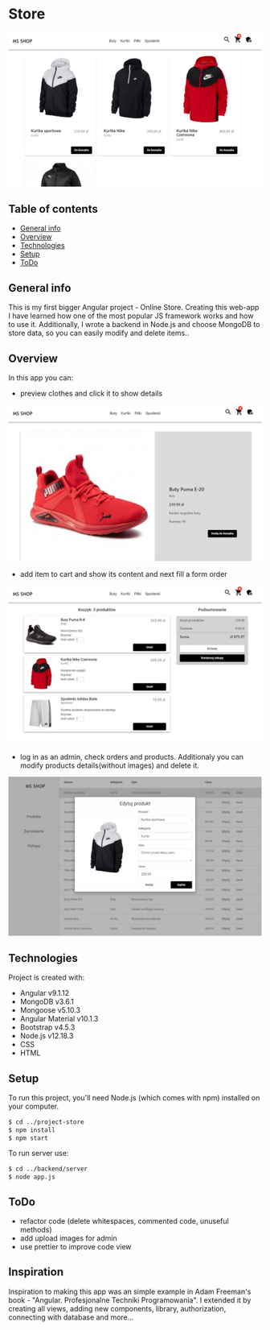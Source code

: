 # Store 
![Algorithm schema](./src/assets/screens_github/jackets.jpg)
## Table of contents
* [General info](#general-info)
* [Overview](#overwiev)
* [Technologies](#technologies)
* [Setup](#setup)
* [ToDo](#todo)

## General info
This is my first bigger Angular project - Online Store. Creating this web-app I have learned how one of the most popular JS framework works and how to use it. Additionally, I wrote a backend in Node.js and choose MongoDB to store data, so you can easily modify and delete items..

## Overview
In this app you can:
* preview clothes and click it to show details

![Algorithm schema](./src/assets/screens_github/shoe.jpg)

* add item to cart and show its content and next fill a form order

![Algorithm schema](./src/assets/screens_github/summary.jpg)

* log in as an admin, check orders and products. Additionaly you can modify products details(without images) and delete it.

![Algorithm schema](./src/assets/screens_github/edit.jpg)

## Technologies
Project is created with:
* Angular v9.1.12
* MongoDB v3.6.1
* Mongoose v5.10.3
* Angular Material v10.1.3
* Bootstrap v4.5.3
* Node.js v12.18.3
* CSS
* HTML

## Setup
To run this project, you'll need Node.js (which comes with npm) installed on your computer. 
```
$ cd ../project-store
$ npm install
$ npm start
```

To run server use:
```
$ cd ../backend/server
$ node app.js
```

## ToDo
* refactor code (delete whitespaces, commented code, unuseful methods)
* add upload images for admin
* use prettier to improve code view


## Inspiration
Inspiration to making this app was an simple example in Adam Freeman's book - "Angular. Profesjonalne Techniki Programowania". I extended it by creating all views, adding new components, library, authorization, connecting with database and more...
